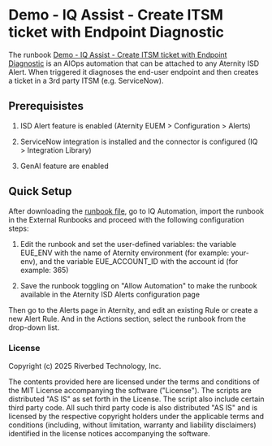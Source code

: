 # Demo - IQ Assist - Create ITSM ticket with Endpoint Diagnostic

The runbook [Demo - IQ Assist - Create ITSM ticket with Endpoint Diagnostic](./Demo%20-%20IQ%20Assist%20-%20Create%20ITSM%20ticket%20with%20Endpoint%20Diagnostic.txt) is an AIOps automation that can be attached to any Aternity ISD Alert.
When triggered it diagnoses the end-user endpoint and then creates a ticket in a 3rd party ITSM (e.g. ServiceNow).

## Prerequisistes

1. ISD Alert feature is enabled (Aternity EUEM > Configuration > Alerts)

2. ServiceNow integration is installed and the connector is configured (IQ > Integration Library)

3. GenAI feature are enabled

## Quick Setup

After downloading the [runbook file](./Demo%20-%20IQ%20Assist%20-%20Create%20ITSM%20ticket%20with%20Endpoint%20Diagnostic.txt), go to IQ Automation, import the runbook in the External Runbooks and proceed with the following configuration steps:

1. Edit the runbook and set the user-defined variables: the variable EUE_ENV with the name of Aternity environment (for example: your-env), and the variable EUE_ACCOUNT_ID with the account id (for example: 365)

2. Save the runbook toggling on "Allow Automation" to make the runbook available in the Aternity ISD Alerts configuration page

Then go to the Alerts page in Aternity, and edit an existing Rule or create a new Alert Rule. And in the Actions section, select the runbook from the drop-down list.

### License

Copyright (c) 2025 Riverbed Technology, Inc.

The contents provided here are licensed under the terms and conditions of the MIT License accompanying the software ("License"). The scripts are distributed "AS IS" as set forth in the License. The script also include certain third party code. All such third party code is also distributed "AS IS" and is licensed by the respective copyright holders under the applicable terms and conditions (including, without limitation, warranty and liability disclaimers) identified in the license notices accompanying the software.